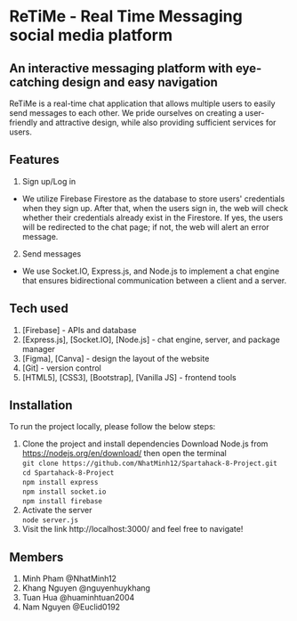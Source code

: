 # ReTiMe - Real Time Messaging social media platform
## An interactive messaging platform with eye-catching design and easy navigation
ReTiMe is a real-time chat application that allows multiple users to easily send messages to each other. We pride ourselves on creating a user-friendly and attractive design, while also providing sufficient services for users.

## Features
1. Sign up/Log in
- We utilize Firebase Firestore as the database to store users' credentials when they sign up. After that, when the users sign in, the web will check whether their credentials already exist in the Firestore. If yes, the users will be redirected to the chat page; if not, the web will alert an error message.
2. Send messages
- We use Socket.IO, Express.js, and Node.js to implement a chat engine that ensures bidirectional communication between a client and a server.

## Tech used
1. [Firebase] - APIs and database
2. [Express.js], [Socket.IO], [Node.js] - chat engine, server, and package manager
3. [Figma], [Canva] - design the layout of the website
4. [Git] - version control
5. [HTML5], [CSS3], [Bootstrap], [Vanilla JS] - frontend tools

## Installation
To run the project locally, please follow the below steps:
1. Clone the project and install dependencies
Download Node.js from https://nodejs.org/en/download/ then open the terminal  
`git clone https://github.com/NhatMinh12/Spartahack-8-Project.git`  
`cd Spartahack-8-Project`  
`npm install express`  
`npm install socket.io`  
`npm install firebase`  
2. Activate the server  
`node server.js`
3. Visit the link http://localhost:3000/ and feel free to navigate!

## Members
1. Minh Pham @NhatMinh12
2. Khang Nguyen @nguyenhuykhang
3. Tuan Hua @huaminhtuan2004
4. Nam Nguyen @Euclid0192

